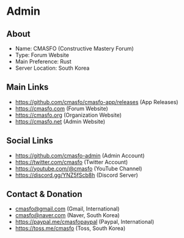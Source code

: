 
# Admin

## About

* Name: CMASFO (Constructive Mastery Forum)
* Type: Forum Website
* Main Preference: Rust
* Server Location: South Korea

## Main Links

* https://github.com/cmasfo/cmasfo-app/releases (App Releases)
* https://cmasfo.com (Forum Website)
* https://cmasfo.org (Organization Website)
* https://cmasfo.net (Admin Website)

## Social Links

* https://github.com/cmasfo-admin (Admin Account)
* https://twitter.com/cmasfo (Twitter Account)
* https://youtube.com/@cmasfo (YouTube Channel)
* https://discord.gg/YNZ5fScb8h (Discord Server)

## Contact & Donation

* cmasfo@gmail.com (Gmail, International)
* cmasfo@naver.com (Naver, South Korea)
* https://paypal.me/cmasfopaypal (Paypal, International)
* https://toss.me/cmasfo (Toss, South Korea)
